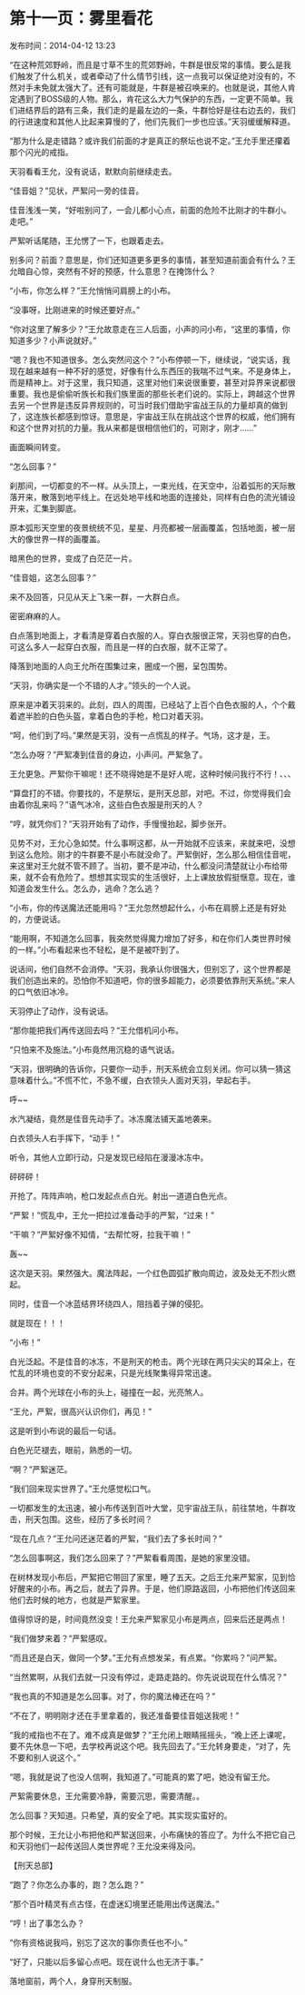 # 第十一页：雾里看花


<note>
    <p>
        发布时间：2014-04-12 13:23
    </p>
</note>


“在这种荒郊野岭，而且是寸草不生的荒郊野岭，牛群是很反常的事情。要么是我们触发了什么机关，或者牵动了什么情节引线，这一点我可以保证绝对没有的，不然对手未免就太强大了。还有可能就是，牛群是被召唤来的。也就是说，其他人肯定遇到了BOSS级的人物。那么，肯花这么大力气保护的东西，一定更不简单。我们进结界后的路有三条，我们走的是最左边的一条，牛群恰好是往右边去的，我们的行进速度和其他人比起来算慢的了，他们先我们一步也应该。”天羽缓缓解释道。

“那为什么是走错路？或许我们前面的才是真正的祭坛也说不定。”王允手里还攥着那个闪光的戒指。

天羽看看王允，没有说话，默默向前继续走去。

“佳音姐？”见状，严絮问一旁的佳音。

佳音浅浅一笑，“好啦别问了，一会儿都小心点，前面的危险不比刚才的牛群小。走吧。”

严絮听话尾随，王允愣了一下，也跟着走去。

别多问？前面？意思是，你们还知道更多更多的事情，甚至知道前面会有什么？王允暗自心惊，突然有不好的预感，什么意思？在掩饰什么？

“小布，你怎么样？”王允悄悄问肩膀上的小布。

“没事呀，比刚进来的时候还要好点。”

“你对这里了解多少？”王允故意走在三人后面，小声的问小布，“这里的事情，你知道多少？小声说就好。”

“嗯？我也不知道很多。怎么突然问这个？”小布停顿一下，继续说，“说实话，我现在越来越有一种不好的感觉，好像有什么东西压的我喘不过气来。不是身体上，而是精神上。对于这里，我只知道，这里对他们来说很重要，甚至对异界来说都很重要。我也是偷偷听族长和我们族里面的那些长老们说的。实际上，跨越这个世界去另一个世界是违反异界规则的，可当时我们借助宇宙战王队的力量却真的做到了，这连族长都感到惊讶。意思是，宇宙战王队在挑战这个世界的权威，他们拥有和这个世界对抗的力量。我从来都是很相信他们的，可刚才，刚才……”

画面瞬间转变。

“怎么回事？”

刹那间，一切都变的不一样。从头顶上，一束光线，在天空中，沿着弧形的天际散落开来，散落到地平线上。在远处地平线和地面的连接处，同样有白色的流光铺设开来，汇集到脚底。

原本弧形天空里的夜景统统不见，星星、月亮都被一层画覆盖，包括地面，被一层大的像世界一样的画覆盖。

暗黑色的世界，变成了白茫茫一片。

“佳音姐，这怎么回事？”

来不及回答，只见从天上飞来一群，一大群白点。

密密麻麻的人。

白点落到地面上，才看清是穿着白衣服的人。穿白衣服很正常，天羽也穿的白色，可这么多人一起穿白衣服，而且是一样的白衣服，就不正常了。

降落到地面的人向王允所在围集过来，圈成一个圈，呈包围势。

“天羽，你确实是一个不错的人才。”领头的一个人说。

原来是冲着天羽来的。此刻，四人的周围，已经站了上百个白色衣服的人，个个戴着遮半脸的白色头盔，拿着白色的手枪，枪口对着天羽。

“呵，他们到了吗。”果然是天羽，没有一点慌乱的样子。气场，这才是，王。

“怎么办呀？”严絮凑到佳音的身边，小声问。严絮急了。

王允更急。严絮你干嘛呢！还不晓得她是不是好人呢，这种时候问我行不行！、、、

“算盘打的不错。你要找的，不是祭坛，是刑天总部，对吧。不过，你觉得我们会由着你乱来吗？”语气冰冷，这些白色衣服是刑天的人？

“哼，就凭你们？”天羽开始有了动作，手慢慢抬起，脚步张开。

见势不对，王允心急如焚。什么事啊这都，从一开始就不应该来，来就来吧，没想到这么危险。刚才的牛群要不是小布就没命了。严絮倒好，怎么那么相信佳音呢，来这里对王允就不管不顾了。当初，要不是冲动，什么都没问清楚就让小布给带来，就不会有危险了。想想其实现实的生活很好，上上课放放假挺惬意。现在，谁知道会发生什么。怎么办，逃命？怎么逃？

“小布，你的传送魔法还能用吗？”王允忽然想起什么，小布在肩膀上还是有好处的，方便说话。

“能用啊，不知道怎么回事，我突然觉得魔力增加了好多，和在你们人类世界时候的一样。”小布看起来也不轻松，是不是被吓到了。

说话间，他们自然不会消停。“天羽，我承认你很强大，但别忘了，这个世界都是我们创造出来的。恐怕你不知道吧，你的很多超能力，必须要依靠刑天系统。”来人的口气依旧冰冷。

天羽停止了动作，没有说话。

“那你能把我们再传送回去吗？“王允借机问小布。

“只怕来不及施法。”小布竟然用沉稳的语气说话。

“天羽，很明确的告诉你，只要你一动手，刑天系统会立刻关闭。你可以猜一猜这意味着什么。”不慌不忙，不急不缓，白衣领头人面对天羽，举起右手。

呼~~

水汽凝结，竟然是佳音先动手了。冰冻魔法铺天盖地袭来。

白衣领头人右手挥下，“动手！”

听令，其他人立即行动，只是发现已经陷在漫漫冰冻中。

砰砰砰！

开抢了。阵阵声响，枪口发起点点白光。射出一道道白色光点。

“严絮！”慌乱中，王允一把拉过准备动手的严絮，“过来！”

“干嘛？”严絮好像不知情，“去帮忙呀，拉我干嘛！”

轰~~

这次是天羽。果然强大。魔法阵起，一个红色圆弧扩散向周边，波及处无不烈火燃起。

同时，佳音一个冰蓝结界环绕四人，阻挡着子弹的侵犯。

就是现在！！！

“小布！”

白光泛起。不是佳音的冰冻，不是刑天的枪击。两个光球在两只尖尖的耳朵上，在忙乱的环境也变的不安分起来，只是光线聚集得异常迅速。

合并。两个光球在小布的头上，碰撞在一起，光亮煞人。

“王允，严絮，很高兴认识你们，再见！”

这是听到小布说的最后一句话。

白色光茫褪去，眼前，熟悉的一切。

“啊？”严絮迷茫。

“我们回来现实世界了。”王允感觉松口气。

一切都发生的太迅速，被小布传送到百叶大堂，见宇宙战王队，前往禁地，牛群攻击，刑天包围。这些，经历了多长时间？

“现在几点？”王允问还迷茫着的严絮，“我们去了多长时间？”

“怎么回事啊这，我们怎么回来了？”严絮看看周围，是她的家里没错。

在树林发现小布后，严絮把它带回了家里，睡了五天。之后王允来严絮家，见到恰好醒来的小布。再之后，就去了异界。于是，他们原路返回，小布把他们传送回来他们去时候的地方，也就是严絮家里。

值得惊讶的是，时间竟然没变！王允来严絮家见小布是两点，回来后还是两点！

“我们做梦来着？”严絮感叹。

“而且还是白天，做同一个梦。”王允有点想发呆，有点累。“你累吗？”问严絮。

“当然累啊，从我们去就一只没有停过，走路走路的。你先说说现在什么情况？”

“我也真的不知道是怎么回事。对了，你的魔法棒还在吗？”

“不在了，明明刚才还在手里拿着的，我还准备要佳音姐送我呢！”

“我的戒指也不在了。难不成真是做梦？”王允闭上眼睛摇摇头，“晚上还上课呢，要不先休息一下吧，去学校再说这个吧。我先回去了。”王允转身要走，“对了，先不要和别人说这个。”

“嗯，我就是说了也没人信啊，我知道了。”可能真的累了吧，她没有留王允。

严絮需要休息，王允需要冷静，需要沉思，需要清醒。。

怎么回事？天知道。只希望，真的安全了吧。其实现实蛮好的。

那个时候，王允让小布把他和严絮送回来，小布痛快的答应了。为什么不把它自己和天羽他们一起传送回人类世界呢？王允没来得及问。

【刑天总部】

“跑了？你怎么办事的，跑？怎么跑？”

“那个百叶精灵有点古怪，在虚迷幻境里还能用出传送魔法。”

“哼！出了事怎么办？

“你有资格说我吗，别忘了这次的事你责任也不小。”

“好了，只能以后多留心点吧。现在说什么也无济于事。”

落地窗前，两个人，身穿刑天制服。